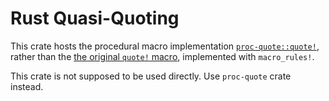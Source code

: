 Rust Quasi-Quoting
==================

This crate hosts the procedural macro implementation 
[`proc-quote::quote!`](https://crates.io/crates/proc-quote), rather than the
[the original `quote!` macro](https://github.com/dtolnay/quote), implemented with `macro_rules!`.

This crate is not supposed to be used directly. Use `proc-quote` crate instead.
